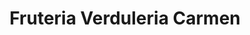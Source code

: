 ---
title: "Fruteria Verduleria Carmen"
url: /lalcudia/fruteria-verduleria-carmen/
shop: frutería
---